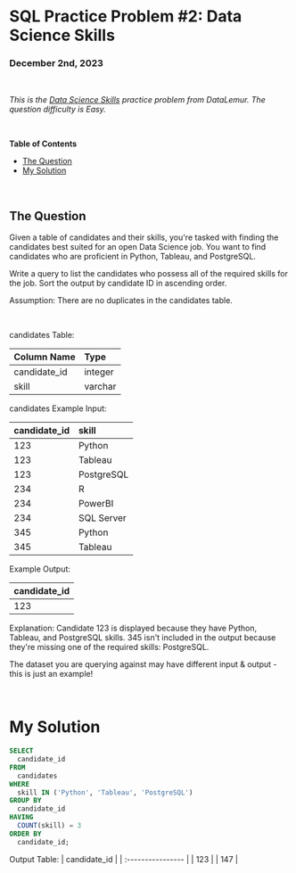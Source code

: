 # **SQL Practice Problem #2: Data Science Skills**
### December 2nd, 2023

<br>

*This is the [Data Science Skills]([https://datalemur.com/questions/matching-skills]) practice problem from DataLemur. The question difficulty is Easy.*

<br>

**Table of Contents**

-   [The Question](#the-question)
-   [My Solution](#my-solution)
  
<br>

## The Question

Given a table of candidates and their skills, you're tasked with finding the candidates best suited for an open Data Science job. You want to find candidates who are proficient in Python, Tableau, and PostgreSQL.

Write a query to list the candidates who possess all of the required skills for the job. Sort the output by candidate ID in ascending order.

Assumption: There are no duplicates in the candidates table.

<br>

candidates Table:

| Column Name           | Type                     | 
| :----------------     | :----------              | 
| candidate_id          |   integer                | 
| skill                 |   varchar                | 


candidates Example Input:

| candidate_id          | skill                    | 
| :----------------     | :----------              | 
| 123	                  |   Python                 | 
| 123	                  |   Tableau                | 
| 123	                  |   PostgreSQL             | 
| 234                   |   R	                     | 
| 234	                  |   PowerBI                | 
| 234	                  |   SQL Server             | 
| 345	                  |   Python                 | 
| 345	                  |   Tableau                | 

Example Output:

| candidate_id          |
| :----------------     | 
| 123                   | 


Explanation:
Candidate 123 is displayed because they have Python, Tableau, and PostgreSQL skills. 345 isn't included in the output because they're missing one of the required skills: PostgreSQL.

The dataset you are querying against may have different input & output - this is just an example!

<br>

# My Solution

``` SQL
SELECT 
  candidate_id
FROM 
  candidates
WHERE
  skill IN ('Python', 'Tableau', 'PostgreSQL')
GROUP BY
  candidate_id
HAVING
  COUNT(skill) = 3
ORDER BY
  candidate_id;
```

Output Table:
| candidate_id          |
| :----------------     | 
| 123                   | 
| 147                   |
